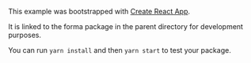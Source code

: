 This example was bootstrapped with [Create React App](https://github.com/facebook/create-react-app).

It is linked to the forma package in the parent directory for development purposes.

You can run `yarn install` and then `yarn start` to test your package.
